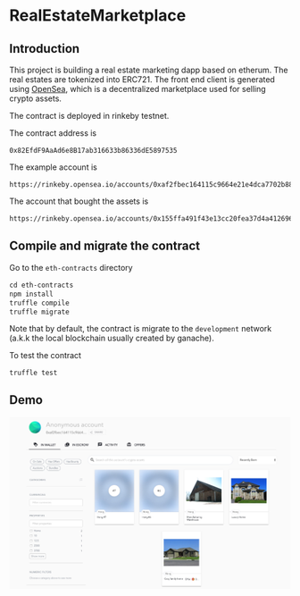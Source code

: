 # RealEstateMarketplace

## Introduction

This project is building a real estate marketing dapp based on etherum. The real estates are tokenized into ERC721. The front end client is generated using [OpenSea](https://docs.opensea.io/docs), which is a decentralized marketplace used for selling crypto assets. 

The contract is deployed in rinkeby testnet. 

The contract address is 
```
0x82EfdF9AaAd6e8B17ab316633b86336dE5897535
```

The example account is 
```
https://rinkeby.opensea.io/accounts/0xaf2fbec164115c9664e21e4dca7702b880f99594
```

The account that bought the assets is 
```
https://rinkeby.opensea.io/accounts/0x155ffa491f43e13cc20fea37d4a412696b962ca5
```

## Compile and migrate the contract
Go to the `eth-contracts` directory
```shell
cd eth-contracts
npm install
truffle compile
truffle migrate
```
Note that by default, the contract is migrate to the `development` network (a.k.k the local blockchain usually created by ganache).

To test the contract 
```
truffle test
```

## Demo
![demo](./demo/demo.jpg)
